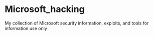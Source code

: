 # Microsoft_hacking
My collection of Microsoft security information, exploits, and tools for information use only
